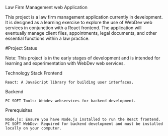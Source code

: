 Law Firm Management web Application

This project is a law firm management application currently in development. It is designed as a learning exercise to explore the use of WebDev web services in conjunction with a React frontend. The application will eventually manage client files, appointments, legal documents, and other essential functions within a law practice.

#Project Status

Note: This project is in the early stages of development and is intended for learning and experimentation with WebDev web services.

Technology Stack
Frontend

    React: A JavaScript library for building user interfaces.

Backend

    PC SOFT Tools: Webdev webservices for backend development.
    

Prerequisites

    Node.js: Ensure you have Node.js installed to run the React frontend.
    PC SOFT WebDev: Required for backend development and must be installed locally on your computer.
